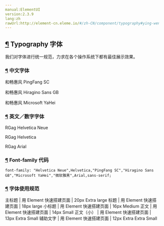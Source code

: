 ```yaml
---
manual:ElementUI
version:2.3.9
lang:zh
rawUrl:http://element-cn.eleme.io/#/zh-CN/component/typography#ying-wen-shu-zi-zi-ti
---
```



## [¶](%2172 "") Typography 字体<a name="typography-zi-ti"></a>


我们对字体进行统一规范，力求在各个操作系统下都有最佳展示效果。


### [¶](%2173 "") 中文字体<a name="zhong-wen-zi-ti"></a>
 和畅惠风 PingFang SC

 和畅惠风 Hiragino Sans GB

 和畅惠风 Microsoft YaHei


### [¶](%2174 "") 英文／数字字体<a name="ying-wen-shu-zi-zi-ti"></a>
 RGag Helvetica Neue

 RGag Helvetica

 RGag Arial


### [¶](%2175 "") Font-family 代码<a name="font-family-dai-ma"></a>

```
font-family: "Helvetica Neue",Helvetica,"PingFang SC","Hiragino Sans GB","Microsoft YaHei","微软雅黑",Arial,sans-serif;

```

### [¶](%2176 "") 字体使用规范<a name="zi-ti-shi-yong-gui-fan"></a>
主标题 | 用 Element 快速搭建页面 | 20px Extra large 
标题 | 用 Element 快速搭建页面 | 18px large 
小标题 | 用 Element 快速搭建页面 | 16px Medium 
正文 | 用 Element 快速搭建页面 | 14px Small 
正文（小） | 用 Element 快速搭建页面 | 13px Extra Small 
辅助文字 | 用 Element 快速搭建页面 | 12px Extra Extra Small 

